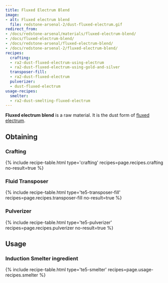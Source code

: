 ```yaml
---
title: Fluxed Electrum Blend
image:
- alt: Fluxed electrum blend
  file: redstone-arsenal-2/dust-fluxed-electrum.gif
redirect_from:
- /docs/redstone-arsenal/materials/fluxed-electrum-blend/
- /docs/fluxed-electrum-blend/
- /docs/redstone-arsenal/fluxed-electrum-blend/
- /docs/redstone-arsenal-2/fluxed-electrum-blend/
recipes:
  crafting:
  - ra2-dust-fluxed-electrum-using-electrum
  - ra2-dust-fluxed-electrum-using-gold-and-silver
  transposer-fill:
  - ra2-dust-fluxed-electrum
  pulverizer:
  - dust-fluxed-electrum
usage-recipes:
  smelter:
  - ra2-dust-smelting-fluxed-electrum
---
```


**Fluxed electrum blend** is a raw material. It is the dust form of [fluxed
electrum](/docs/1.12/redstone-arsenal-2/fluxed-electrum-ingot/).


Obtaining
---------

### Crafting
{% include recipe-table.html type='crafting' recipes=page.recipes.crafting no-result=true %}

### Fluid Transposer
{% include recipe-table.html type='te5-transposer-fill' recipes=page.recipes.transposer-fill no-result=true %}

### Pulverizer
{% include recipe-table.html type='te5-pulverizer' recipes=page.recipes.pulverizer no-result=true %}


Usage
-----

### Induction Smelter ingredient
{% include recipe-table.html type='te5-smelter' recipes=page.usage-recipes.smelter %}
